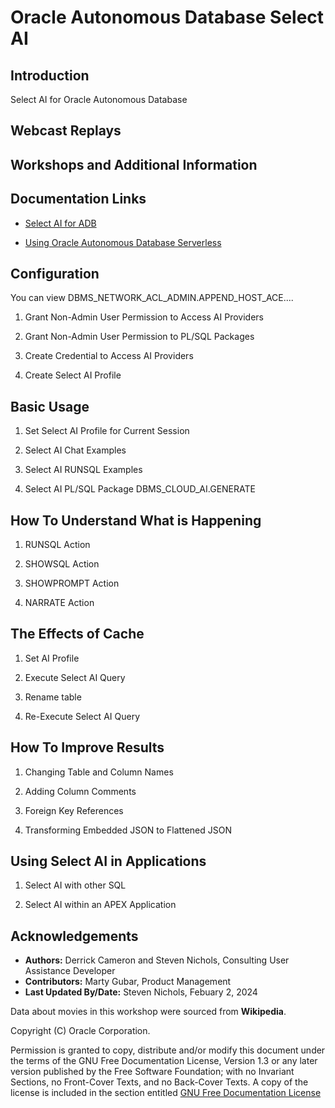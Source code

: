 # Oracle Autonomous Database Select AI

## Introduction

Select AI for Oracle Autonomous Database

## Webcast Replays

## Workshops and Additional Information

## Documentation Links

* [Select AI for ADB](https://docs.oracle.com/en-us/iaas/autonomous-database-serverless/doc/sql-generation-ai-autonomous.html)

* [Using Oracle Autonomous Database Serverless](https://docs.oracle.com/en/cloud/paas/autonomous-database/adbsa/index.html)


## Configuration

You can view DBMS\_NETWORK\_ACL\_ADMIN.APPEND\_HOST\_ACE....

1. Grant Non-Admin User Permission to Access AI Providers 

2. Grant Non-Admin User Permission to PL/SQL Packages

3. Create Credential to Access AI Providers

4. Create Select AI Profile

## Basic Usage

1. Set Select AI Profile for Current Session

2. Select AI Chat Examples

3. Select AI RUNSQL Examples

4. Select AI PL/SQL Package DBMS\_CLOUD\_AI.GENERATE


## How To Understand What is Happening

1. RUNSQL Action

2. SHOWSQL Action

3. SHOWPROMPT Action

4. NARRATE Action

## The Effects of Cache

1. Set AI Profile

2. Execute Select AI Query

3. Rename table

4. Re-Execute Select AI Query

## How To Improve Results

1. Changing Table and Column Names

2. Adding Column Comments

3. Foreign Key References

4. Transforming Embedded JSON to Flattened JSON

## Using Select AI in Applications

1.  Select AI with other SQL

2.  Select AI within an APEX Application

## Acknowledgements
  * **Authors:** Derrick Cameron and Steven Nichols, Consulting User Assistance Developer
  * **Contributors:** Marty Gubar, Product Management
* **Last Updated By/Date:** Steven Nichols, Febuary 2, 2024

Data about movies in this workshop were sourced from **Wikipedia**.

Copyright (C)  Oracle Corporation.

Permission is granted to copy, distribute and/or modify this document
under the terms of the GNU Free Documentation License, Version 1.3
or any later version published by the Free Software Foundation;
with no Invariant Sections, no Front-Cover Texts, and no Back-Cover Texts.
A copy of the license is included in the section entitled [GNU Free Documentation License](files/gnu-free-documentation-license.txt)